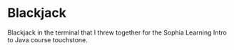 # Blackjack
Blackjack in the terminal that I threw together for the Sophia Learning Intro to Java course touchstone.
